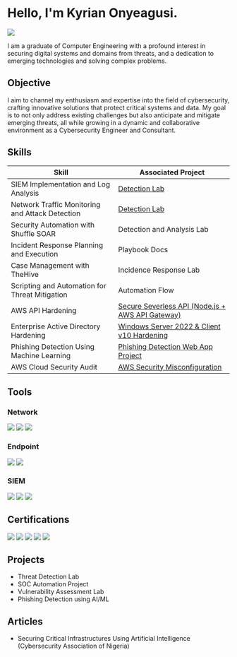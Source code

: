 # Hello, I'm Kyrian Onyeagusi.
<a href="https://www.linkedin.com/in/kyrian-onyeagusi/"><img src="https://img.shields.io/badge/-LinkedIn-0072b1?&style=for-the-badge&logo=linkedin&logoColor=white" /></a>

I am a graduate of Computer Engineering with a profound interest in securing digital systems and domains from threats, and a dedication to emerging technologies and solving complex problems.

## Objective

I aim to channel my enthusiasm and expertise into the field of cybersecurity, crafting innovative solutions that protect critical systems and data. My goal is to not only address existing challenges but also anticipate and mitigate emerging threats, all while growing in a dynamic and collaborative environment as a Cybersecurity Engineer and Consultant. 

## Skills

| Skill                                         | Associated Project         |
|-----------------------------------------------|----------------------------|
| SIEM Implementation and Log Analysis          | <a href="https://google.com">Detection Lab</a>|
| Network Traffic Monitoring and Attack Detection | <a href="https://github.com/cyberKyrian/ad-security-lab">Detection Lab</a>|
| Security Automation with Shuffle SOAR         | Detection and Analysis Lab|
| Incident Response Planning and Execution      | Playbook Docs|
| Case Management with TheHive                  | Incidence Response Lab|
| Scripting and Automation for Threat Mitigation | Automation Flow|
| AWS API Hardening | <a href="https://github.com/cyberKyrian/secure-severless-api-aws/blob/main/README.md">Secure Severless API (Node.js + AWS API Gateway)</a>|
| Enterprise Active Directory Hardening | <a href="https://github.com/cyberKyrian/ad-security-lab">Windows Server 2022 & Client v10 Hardening</a>|
| Phishing Detection Using Machine Learning | <a href="https://github.com/cyberKyrian/ad-security-lab">Phishing Detection Web App Project</a>|
| AWS Cloud Security Audit | <a href="https://github.com/cyberKyrian/ad-security-lab">AWS Security Misconfiguration</a>|

## Tools

### Network
<div>
    <img src="https://img.shields.io/badge/-Wireshark-1679A7?&style=for-the-badge&logo=Wireshark&logoColor=white" />
    <img src="https://img.shields.io/badge/-Suricata-EF3B2D?&style=for-the-badge&logo=Suricata&logoColor=white" />
    <img src="https://img.shields.io/badge/-Zeek-777BB4?&style=for-the-badge&logo=Zeek&logoColor=white" />
</div>

### Endpoint
<div>
    <img src="https://img.shields.io/badge/-Microsoft_Defender_for_Endpoint-00A4EF?&style=for-the-badge&logo=Microsoft&logoColor=white" />
    <img src="https://img.shields.io/badge/-Velociraptor-4B275F?&style=for-the-badge&logo=Velociraptor&logoColor=white" />
</div>

### SIEM
<div>
    <img src="https://img.shields.io/badge/-Microsoft_Sentinel-0078D4?&style=for-the-badge&logo=Microsoft&logoColor=white" />
    <img src="https://img.shields.io/badge/-Splunk-000000?&style=for-the-badge&logo=Splunk&logoColor=white" />
    <img src="https://img.shields.io/badge/-Elastic-005571?&style=for-the-badge&logo=Elastic&logoColor=white" />
</div>

## Certifications
<div>
<img src="https://img.shields.io/badge/-Security%2B-FF0000?&style=for-the-badge&logo=CompTIA&logoColor=white" />
<img src="https://img.shields.io/badge/-Network%2B-007ACC?&style=for-the-badge&logo=CompTIA&logoColor=white" />
<img src="https://img.shields.io/badge/-A%2B-4D4D4D?&style=for-the-badge&logo=CompTIA&logoColor=white" />
<img src="https://img.shields.io/badge/-CDSA-006400?&style=for-the-badge&logoColor=white" />
<img src="https://img.shields.io/badge/-CCD-000080?&style=for-the-badge&logoColor=white" />
</div>

## Projects
- Threat Detection Lab
- SOC Automation Project
- Vulnerability Assessment Lab
- Phishing Detection using AI/ML

## Articles
- Securing Critical Infrastructures Using Artificial Intelligence (Cybersecurity Association of Nigeria)

